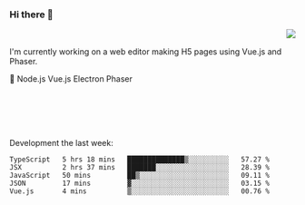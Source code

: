 ### Hi there 👋

<img align="right" src="https://github-readme-stats.vercel.app/api?username=jasonpanggo"/>

<br>
<p align="left">
I'm currently working on a web editor making H5 pages using Vue.js and Phaser.
</p>
<p align="left">
📖 Node.js Vue.js Electron Phaser
</p>
<br>
<br>
<br>
<br>

Development the last week:
<!--START_SECTION:waka-->
```text
TypeScript   5 hrs 18 mins   ██████████████▒░░░░░░░░░░   57.27 % 
JSX          2 hrs 37 mins   ███████░░░░░░░░░░░░░░░░░░   28.39 % 
JavaScript   50 mins         ██▒░░░░░░░░░░░░░░░░░░░░░░   09.11 % 
JSON         17 mins         ▓░░░░░░░░░░░░░░░░░░░░░░░░   03.15 % 
Vue.js       4 mins          ▒░░░░░░░░░░░░░░░░░░░░░░░░   00.76 % 
```
<!--END_SECTION:waka-->

<!--
**JASONPANGGO/jasonpanggo** is a ✨ _special_ ✨ repository because its `README.md` (this file) appears on your GitHub profile.

Here are some ideas to get you started:

- 🔭 I’m currently working on ...
- 🌱 I’m currently learning ...
- 👯 I’m looking to collaborate on ...
- 🤔 I’m looking for help with ...
- 💬 Ask me about ...
- 📫 How to reach me: ...
- 😄 Pronouns: ...
- ⚡ Fun fact: ...
-->
